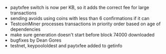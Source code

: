 * paytxfee switch is now per KB, so it adds the correct fee for large transactions
* sending avoids using coins with less than 6 confirmations if it can
* TestcoinMiner processes transactions in priority order based on age of dependencies
* make sure generation doesn't start before block 74000 downloaded
* bugfixes by Dean Gores
* testnet, keypoololdest and paytxfee added to getinfo
